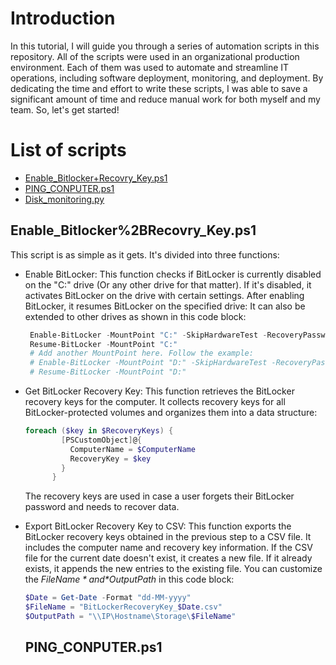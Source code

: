 # Introduction
In this tutorial, I will guide you through a series of automation scripts in this repository. All of the scripts were used in an organizational production environment. Each of them was used to automate and streamline IT operations, including software deployment, monitoring, and deployment. By dedicating the time and effort to write these scripts, I was able to save a significant amount of time and reduce manual work for both myself and my team. So, let's get started!

# List of scripts
- [Enable_Bitlocker+Recovry_Key.ps1](https://github.com/ThePinkPanther96/SysAdmin-Toolbox/blob/main/Automations%20%26%20Data%20Collection/Automation/Enable_Bitlocker%2BRecovry_Key.ps1)
- [PING_CONPUTER.ps1](https://github.com/ThePinkPanther96/SysAdmin-Toolbox/blob/main/Automations%20%26%20Data%20Collection/Automation/PING_CONPUTER.ps1)
- [Disk_monitoring.py](https://github.com/ThePinkPanther96/SysAdmin-Toolbox/blob/main/Automations%20%26%20Data%20Collection/Automation/Disk_monitoring.py)

## Enable_Bitlocker%2BRecovry_Key.ps1
This script is as simple as it gets. It's divided into three functions: 
- Enable BitLocker: This function checks if BitLocker is currently disabled on the "C:" drive (Or any other drive for that matter). If it's disabled, it activates BitLocker on the drive with certain settings. After enabling BitLocker, it resumes BitLocker on the specified drive:
It can also be extended to other drives as shown in this code block:
  ```ps1
   Enable-BitLocker -MountPoint "C:" -SkipHardwareTest -RecoveryPasswordProtector
   Resume-BitLocker -MountPoint "C:"
   # Add another MountPoint here. Follow the example:
   # Enable-BitLocker -MountPoint "D:" -SkipHardwareTest -RecoveryPasswordProtector
   # Resume-BitLocker -MountPoint "D:"
  ```

- Get BitLocker Recovery Key: This function retrieves the BitLocker recovery keys for the computer. It collects recovery keys for all BitLocker-protected volumes and organizes them into a data structure:
  ```ps1
  foreach ($key in $RecoveryKeys) {
          [PSCustomObject]@{
            ComputerName = $ComputerName
            RecoveryKey = $key
          }
        }
  ```
  The recovery keys are used in case a user forgets their BitLocker password and needs to recover data.

- Export BitLocker Recovery Key to CSV: This function exports the BitLocker recovery keys obtained in the previous step to a CSV file. It includes the computer name and recovery key information. If the CSV file for the current date doesn't exist, it creates a new file. If it already exists, it appends the new entries to the existing file.
You can customize the *$FileName* and *$OutputPath* in this code block:
  ```ps1
  $Date = Get-Date -Format "dd-MM-yyyy"
  $FileName = "BitLockerRecoveryKey_$Date.csv"
  $OutputPath = "\\IP\Hostname\Storage\$FileName"
  ```

  ## PING_CONPUTER.ps1








